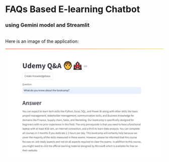# FAQs Based E-learning Chatbot 

### using Gemini model and Streamlit
<br>
Here is an image of the application:

![Project Screenshot](https://github.com/SaadAsgharAli/FAQs-based-E-Learning-Chatbot/blob/main/App%20Screenshot.PNG)
